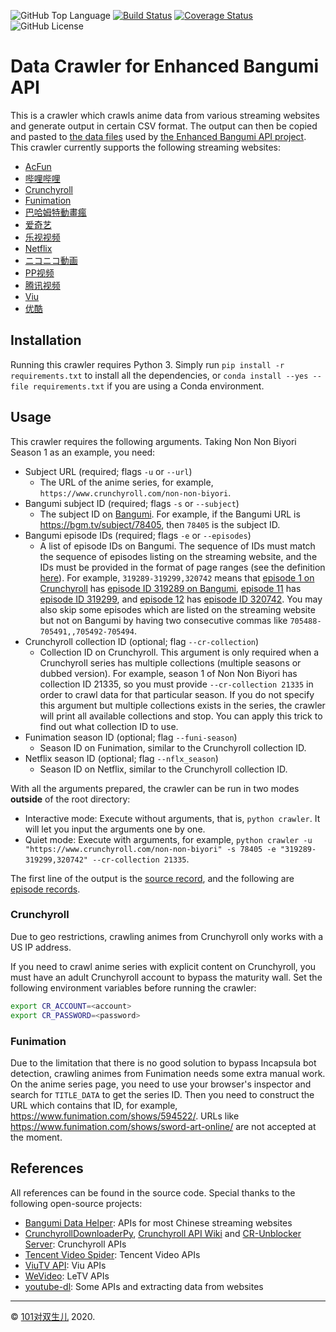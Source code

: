 ![GitHub Top Language](https://img.shields.io/github/languages/top/maobowen/enhanced-bangumi-api-data-crawler)
[![Build Status](https://travis-ci.com/maobowen/enhanced-bangumi-api-data-crawler.svg?branch=master)](https://travis-ci.com/maobowen/enhanced-bangumi-api-data-crawler)
[![Coverage Status](https://coveralls.io/repos/github/maobowen/enhanced-bangumi-api-data-crawler/badge.svg?branch=master)](https://coveralls.io/github/maobowen/enhanced-bangumi-api-data-crawler?branch=master)
![GitHub License](https://img.shields.io/github/license/maobowen/enhanced-bangumi-api-data-crawler)

# Data Crawler for Enhanced Bangumi API

This is a crawler which crawls anime data from various streaming websites and generate output in certain CSV format. The output can then be copied and pasted to [the data files](https://github.com/maobowen/enhanced-bangumi-api-data) used by [the Enhanced Bangumi API project](https://github.com/maobowen/enhanced-bangumi-api). This crawler currently supports the following streaming websites:

- [AcFun](https://www.acfun.cn)
- [哔哩哔哩](https://www.bilibili.com)
- [Crunchyroll](https://www.crunchyroll.com)
- [Funimation](https://www.funimation.com)
- [巴哈姆特動畫瘋](https://ani.gamer.com.tw)
- [爱奇艺](https://www.iqiyi.com)
- [乐视视频](https://www.le.com)
- [Netflix](https://www.netflix.com)
- [ニコニコ動画](https://www.nicovideo.jp)
- [PP视频](https://www.pptv.com)
- [腾讯视频](https://v.qq.com)
- [Viu](http://www.viu.com)
- [优酷](https://www.youku.com)

## Installation

Running this crawler requires Python 3. Simply run `pip install -r requirements.txt` to install all the dependencies, or `conda install --yes --file requirements.txt` if you are using a Conda environment.

## Usage

This crawler requires the following arguments. Taking Non Non Biyori Season 1 as an example, you need:

- Subject URL (required; flags `-u` or `--url`)
  - The URL of the anime series, for example, `https://www.crunchyroll.com/non-non-biyori`.
- Bangumi subject ID (required; flags `-s` or `--subject`)
  - The subject ID on [Bangumi](https://bgm.tv). For example, if the Bangumi URL is https://bgm.tv/subject/78405, then `78405` is the subject ID.
- Bangumi episode IDs (required; flags `-e` or `--episodes`)
  - A list of episode IDs on Bangumi. The sequence of IDs must match the sequence of episodes listing on the streaming website, and the IDs must be provided in the format of page ranges (see the definition [here](https://www.geeksforgeeks.org/python-convert-string-ranges-to-list/)). For example, `319289-319299,320742` means that [episode 1 on Crunchyroll](https://www.crunchyroll.com/media-645563) has [episode ID 319289 on Bangumi](https://bgm.tv/ep/319289), [episode 11](https://www.crunchyroll.com/media-645583) has [episode ID 319299](https://bgm.tv/ep/319299), and [episode 12](https://www.crunchyroll.com/media-645585) has [episode ID 320742](https://bgm.tv/ep/320742). You may also skip some episodes which are listed on the streaming website but not on Bangumi by having two consecutive commas like `705488-705491,,705492-705494`.
- Crunchyroll collection ID (optional; flag `--cr-collection`)
  - Collection ID on Crunchyroll. This argument is only required when a Crunchyroll series has multiple collections (multiple seasons or dubbed version). For example, season 1 of Non Non Biyori has collection ID 21335, so you must provide `--cr-collection 21335` in order to crawl data for that particular season. If you do not specify this argument but multiple collections exists in the series, the crawler will print all available collections and stop. You can apply this trick to find out what collection ID to use.
- Funimation season ID (optional; flag `--funi-season`)
  - Season ID on Funimation, similar to the Crunchyroll collection ID.
- Netflix season ID (optional; flag `--nflx_season`)
  - Season ID on Netflix, similar to the Crunchyroll collection ID.

With all the arguments prepared, the crawler can be run in two modes **outside** of the root directory:

- Interactive mode: Execute without arguments, that is, `python crawler`. It will let you input the arguments one by one.
- Quiet mode: Execute with arguments, for example, `python crawler -u "https://www.crunchyroll.com/non-non-biyori" -s 78405 -e "319289-319299,320742" --cr-collection 21335`.

The first line of the output is the [source record](https://github.com/maobowen/enhanced-bangumi-api-data/tree/master/sources), and the following are [episode records](https://github.com/maobowen/enhanced-bangumi-api-data/tree/master/episodes).

### Crunchyroll

Due to geo restrictions, crawling animes from Crunchyroll only works with a US IP address.

If you need to crawl anime series with explicit content on Crunchyroll, you must have an adult Crunchyroll account to bypass the maturity wall. Set the following environment variables before running the crawler:

```sh
export CR_ACCOUNT=<account>
export CR_PASSWORD=<password>
```

### Funimation

Due to the limitation that there is no good solution to bypass Incapsula bot detection, crawling animes from Funimation needs some extra manual work. On the anime series page, you need to use your browser's inspector and search for `TITLE_DATA` to get the series ID. Then you need to construct the URL which contains that ID, for example, <https://www.funimation.com/shows/594522/>. URLs like <https://www.funimation.com/shows/sword-art-online/> are not accepted at the moment.

## References

All references can be found in the source code. Special thanks to the following open-source projects:

- [Bangumi Data Helper](https://github.com/bangumi-data/helper): APIs for most Chinese streaming websites
- [CrunchyrollDownloaderPy](https://github.com/ThePBone/CrunchyrollDownloaderPy), [Crunchyroll API Wiki](https://github.com/CloudMax94/crunchyroll-api/wiki) and [CR-Unblocker Server](https://github.com/onestay/CR-Unblocker-Server): Crunchyroll APIs
- [Tencent Video Spider](https://github.com/ljm9104/tencent_video_spider): Tencent Video APIs
- [ViuTV API](https://github.com/ljm9104/tencent_video_spider): Viu APIs
- [WeVideo](https://github.com/afirez/WeVideo): LeTV APIs
- [youtube-dl](http://github.com/ytdl-org/youtube-dl): Some APIs and extracting data from websites

---

© [101对双生儿](https://bmao.tech/) 2020.
